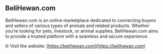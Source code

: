 ## BeliHewan.com

BeliHewan.com is an online marketplace dedicated to connecting buyers and sellers of various types of animals and related products. Whether you’re looking for pets, livestock, or animal supplies, BeliHewan.com aims to provide a trusted platform with a seamless and secure experience.

🌐 Visit the website: [https://belihewan.com](https://belihewan.com)

